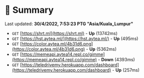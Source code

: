 # 📖 Summary
Last updated: **30/4/2022, 7:53:23 PTG "Asia/Kuala_Lumpur"**

- `GET` [https://shrt.ml](https://shrt.ml) - **Up** (13742ms)
- `GET` [https://hst.aytea.ml/](https://hst.aytea.ml/) - **Up** (495ms)
- `GET` [https://color.aytea.ml/4b31d6.png](https://color.aytea.ml/4b31d6.png) - **Up** (5362ms)
- `GET` [https://memeapi.aytea14.repl.co/gimme](https://memeapi.aytea14.repl.co/gimme) - **Down** (4393ms)
- `GET` [https://teledrivemy.herokuapp.com/dashboard](https://teledrivemy.herokuapp.com/dashboard) - **Up** (257ms)
